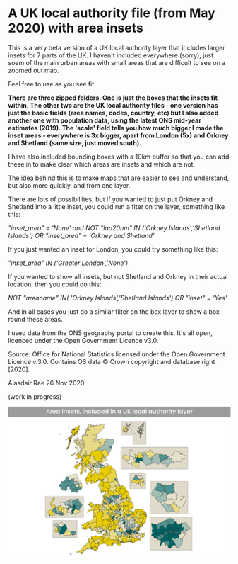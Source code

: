 # A UK local authority file (from May 2020) with area insets
This is a very beta version of a UK local authority layer that includes larger insets for 7 parts of the UK. I haven't included everywhere (sorry), just soem of the main urban areas with small areas that are difficult to see on a zoomed out map.

Feel free to use as you see fit.

**There are three zipped folders. One is just the boxes that the insets fit within. The other two are the UK local authority files - one version has just the basic fields (area names, codes, country, etc) but I also added another one with population data, using the latest ONS mid-year estimates (2019). The 'scale' field tells you how much bigger I made the inset areas - everywhere is 3x bigger, apart from London (5x) and Orkney and Shetland (same size, just moved south).**

I have also included bounding boxes with a 10km buffer so that you can add these in to make clear which areas are insets and which are not.

The idea behind this is to make maps that are easier to see and understand, but also more quickly, and from one layer. 

There are lots of possibiliites, but if you wanted to just put Orkney and Shetland into a little inset, you could run a flter on the layer, something like this:

*"inset_area" = 'None' and NOT "lad20nm" IN ('Orkney Islands','Shetland Islands') OR "inset_area" = 'Orkney and Shetland'*

If you just wanted an inset for London, you could try something like this:

*"inset_area"  IN ('Greater London','None')*

If you wanted to show all insets, but not Shetland and Orkney in their actual location, then you could do this:

*NOT "areaname" IN( 'Orkney Islands','Shetland Islands') OR "inset" = 'Yes'*

And in all cases you just do a similar filter on the box layer to show a box round these areas.

I used data from the ONS geography portal to create this. It's all open, licenced under the Open Government Licence v3.0. 

Source: Office for National Statistics licensed under the Open Government Licence v.3.0. Contains OS data © Crown copyright and database right [2020].

Alasdair Rae
26 Nov 2020

(work in progress)

![Example map](insets_example.png)



